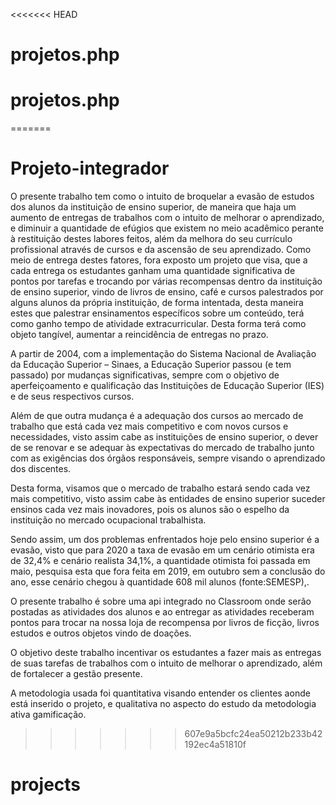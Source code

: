 <<<<<<< HEAD
# projetos.php
# projetos.php
=======
# Projeto-integrador


O presente trabalho tem como o intuito de broquelar a evasão de estudos dos alunos da instituição de ensino superior, 
de maneira que haja um aumento de entregas de trabalhos com o intuito de melhorar o aprendizado, 
e diminuir a quantidade de efúgios que existem no meio acadêmico perante à restituição destes labores feitos, 
além da melhora do seu currículo profissional através de cursos e da ascensão de seu aprendizado. Como meio de 
entrega destes fatores, fora exposto um projeto que visa, que a cada entrega os estudantes ganham uma quantidade 
significativa de pontos por tarefas e trocando por várias recompensas dentro da instituição de ensino superior, 
vindo de livros de ensino, café e cursos palestrados por alguns alunos da própria instituição, de forma intentada, 
desta maneira estes que palestrar ensinamentos específicos sobre um conteúdo, terá como ganho tempo de atividade extracurricular. 
Desta forma terá como objeto tangível, aumentar a reincidência de entregas no prazo. 



A partir de 2004, com a implementação do Sistema Nacional de Avaliação da Educação Superior – Sinaes, a Educação Superior 
passou (e tem passado) por mudanças significativas, sempre com o objetivo de aperfeiçoamento e qualificação das Instituições de 
Educação Superior (IES) e de seus respectivos cursos.  

Além de que outra mudança é a adequação dos cursos ao mercado de trabalho que está cada vez mais competitivo e com novos 
cursos e necessidades, visto assim cabe as instituições de ensino superior, o dever de se renovar e se adequar às expectativas do 
mercado de trabalho junto com as exigências dos órgãos responsáveis, sempre visando o aprendizado dos discentes. 

Desta forma, visamos que o mercado de trabalho estará sendo cada vez mais competitivo, visto assim cabe às entidades de ensino superior 
suceder ensinos cada vez mais inovadores, pois os alunos são o espelho da instituição no mercado ocupacional trabalhista. 

Sendo assim, um dos problemas enfrentados hoje pelo ensino superior é a evasão, visto que para 2020 a taxa de evasão em um cenário 
otimista era de 32,4% e cenário realista 34,1%, a quantidade otimista foi passada em maio, pesquisa esta que fora feita em 2019, 
em outubro sem a conclusão do ano, esse cenário chegou à quantidade 608 mil alunos (fonte:SEMESP),. 

O presente trabalho é sobre uma api integrado no Classroom onde serão postadas as atividades dos alunos e ao entregar as atividades 
receberam pontos para trocar na nossa loja de recompensa por livros de ficção, livros estudos e outros objetos vindo de doações. 

O objetivo deste trabalho incentivar os estudantes a fazer mais as entregas de suas tarefas de trabalhos com o intuito de 
melhorar o aprendizado, além de fortalecer a gestão presente.  

A metodologia usada foi quantitativa visando entender os clientes aonde está inserido o projeto, e qualitativa no aspecto 
do estudo da metodologia ativa gamificação. 
>>>>>>> 607e9a5bcfc24ea50212b233b42192ec4a51810f
# projects
